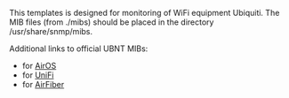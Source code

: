 This templates is designed for monitoring of WiFi equipment Ubiquiti.
The MIB files (from ./mibs) should be placed in the directory /usr/share/snmp/mibs.

Additional links to official UBNT MIBs:
* for [AirOS](https://www.ubnt.com/downloads/firmwares/airos-ubnt-mib/ubnt-mib.zip)
* for [UniFi](http://dl.ubnt-ut.com/snmp/UBNT-UniFi-MIB)
* for [AirFiber](https://dl.ubnt.com/firmwares/airfiber/v4.0.3/UBNT-MIB.txt)